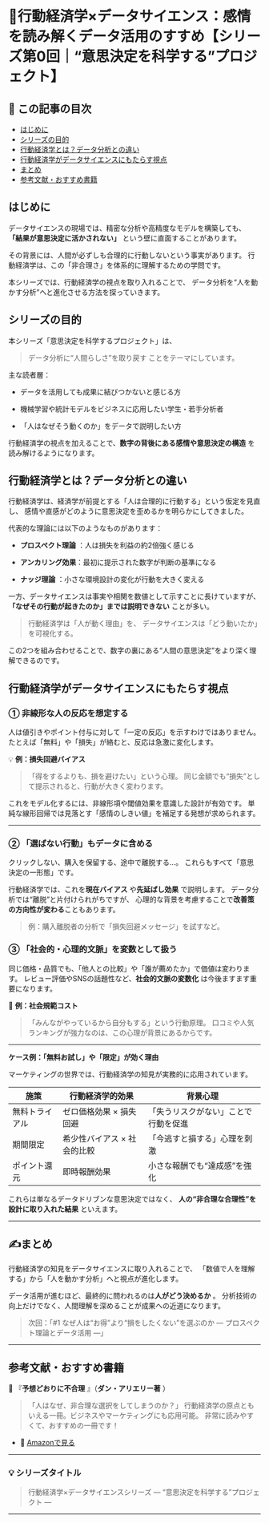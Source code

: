 # 🎯行動経済学×データサイエンス：感情を読み解くデータ活用のすすめ【シリーズ第0回｜“意思決定を科学する”プロジェクト】

## 🧭 この記事の目次
- [はじめに](#はじめに)
- [シリーズの目的](#シリーズの目的)
- [行動経済学とは？データ分析との違い](#行動経済学とは？データ分析との違い)
- [行動経済学がデータサイエンスにもたらす視点](#行動経済学がデータサイエンスにもたらす視点)
- [まとめ](#✍️まとめ)
- [参考文献・おすすめ書籍](#参考文献・おすすめ書籍)

## はじめに
データサイエンスの現場では、精密な分析や高精度なモデルを構築しても、
**「結果が意思決定に活かされない」** という壁に直面することがあります。

その背景には、人間が必ずしも合理的に行動しないという事実があります。
行動経済学は、この「非合理さ」を体系的に理解するための学問です。

本シリーズでは、行動経済学の視点を取り入れることで、
データ分析を“人を動かす分析”へと進化させる方法を探っていきます。

## シリーズの目的
本シリーズ「意思決定を科学するプロジェクト」は、

>データ分析に“人間らしさ”を取り戻す
ことをテーマにしています。

主な読者層：

- データを活用しても成果に結びつかないと感じる方

- 機械学習や統計モデルをビジネスに応用したい学生・若手分析者

- 「人はなぜそう動くのか」をデータで説明したい方

行動経済学の視点を加えることで、**数字の背後にある感情や意思決定の構造** を読み解けるようになります。

## 行動経済学とは？データ分析との違い
行動経済学は、経済学が前提とする「人は合理的に行動する」という仮定を見直し、
感情や直感がどのように意思決定を歪めるかを明らかにしてきました。

代表的な理論には以下のようなものがあります：

- **プロスペクト理論** ：人は損失を利益の約2倍強く感じる

- **アンカリング効果**：最初に提示された数字が判断の基準になる

- **ナッジ理論** ：小さな環境設計の変化が行動を大きく変える

一方、データサイエンスは事実や相関を数値として示すことに長けていますが、
**「なぜその行動が起きたのか」までは説明できない** ことが多い。

> 行動経済学は「人が動く理由」を、
データサイエンスは「どう動いたか」を可視化する。

この2つを組み合わせることで、数字の裏にある“人間の意思決定”をより深く理解できるのです。

## 行動経済学がデータサイエンスにもたらす視点
### ① 非線形な人の反応を想定する

人は値引きやポイント付与に対して「一定の反応」を示すわけではありません。
たとえば「無料」や「損失」が絡むと、反応は急激に変化します。

💡 **例：損失回避バイアス**
>「得をするよりも、損を避けたい」という心理。
同じ金額でも“損失”として提示されると、行動が大きく変わります。

これをモデル化するには、非線形項や閾値効果を意識した設計が有効です。
単純な線形回帰では見落とす「感情のしきい値」を補足する発想が求められます。

---
### ② 「選ばない行動」もデータに含める

クリックしない、購入を保留する、途中で離脱する…。
これらもすべて「意思決定の一形態」です。

行動経済学では、これを**現在バイアス** や**先延ばし効果** で説明します。
データ分析では“離脱”と片付けられがちですが、
心理的な背景を考慮することで**改善策の方向性が変わる**こともあります。

> 例：購入離脱者の分析で「損失回避メッセージ」を試すなど。

### ③ 「社会的・心理的文脈」を変数として扱う

同じ価格・品質でも、「他人との比較」や「誰が薦めたか」で価値は変わります。
レビュー評価やSNSの話題性など、**社会的文脈の変数化** は今後ますます重要になります。

💬 **例：社会規範コスト**
>「みんながやっているから自分もする」という行動原理。
口コミや人気ランキングが強力なのは、この心理が背景にあるからです。

---

**ケース例：「無料お試し」や「限定」が効く理由**

マーケティングの世界では、行動経済学の知見が実務的に応用されています。


施策 | 行動経済学的効果 | 背景心理
--- | --- | ---
無料トライアル | ゼロ価格効果 × 損失回避 | 「失うリスクがない」ことで行動を促進
期間限定 | 希少性バイアス × 社会的比較 | 「今逃すと損する」心理を刺激
ポイント還元 | 即時報酬効果 | 小さな報酬でも“達成感”を強化

これらは単なるデータドリブンな意思決定ではなく、
**人の“非合理な合理性”を設計に取り入れた結果** といえます。

---

## ✍️まとめ
行動経済学の知見をデータサイエンスに取り入れることで、
「数値で人を理解する」から「人を動かす分析」へと視点が進化します。

データ活用が進むほど、最終的に問われるのは**人がどう決めるか** 。
分析技術の向上だけでなく、人間理解を深めることが成果への近道になります。

>次回：「#1 なぜ人は“お得”より“損をしたくない”を選ぶのか ― プロスペクト理論とデータ活用 ―」

---

<a id="refs"></a>
## 参考文献・おすすめ書籍
📘 『**予想どおりに不合理** 』（**ダン・アリエリー著** ）

>「人はなぜ、非合理な選択をしてしまうのか？」
行動経済学の原点ともいえる一冊。ビジネスやマーケティングにも応用可能。
非常に読みやすくて、おすすめの一冊です！

- 🔗 [Amazonで見る](https://amzn.asia/d/gaVeQIA)

---

### 💡 シリーズタイトル
>行動経済学×データサイエンスシリーズ
― “意思決定を科学する”プロジェクト ―

---

